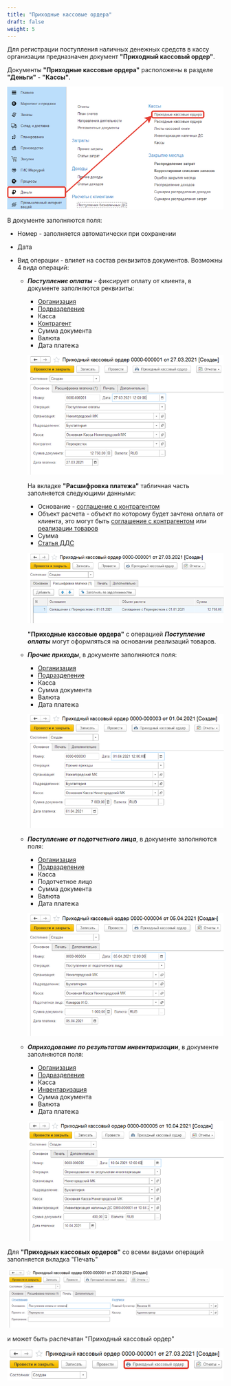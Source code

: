 ```yaml
---
title: "Приходные кассовые ордера"
draft: false
weight: 5
---
```


Для регистрации поступления наличных денежных средств в кассу организации предназначен документ **"Приходный кассовый ордер"**.

Документы **"Приходные кассовые ордера"** расположены в разделе **"Деньги"** - **"Кассы"**.

[![1][1]][1]

В документе заполняются поля:

- Номер - заполняется автоматически при сохранении
- Дата
- Вид операции - влияет на состав реквизитов документов. Возможны 4 вида операций:

    - ***Поступление оплаты*** - фиксирует оплату от клиента, в документе заполняются реквизиты:

        - [Организация](../CommonInformation/Organization.md)
        - [Подразделение](../CommonInformation/Department.md)
        - Касса
        - [Контрагент](../CommonInformation/Contractor.md)
        - Сумма документа
        - Валюта
        - Дата платежа

        [![2][2]][2]

        На вкладке **"Расшифровка платежа"** табличная часть заполняется следующими данными:

        - Основание - [соглашение с контрагентом](../CRM/CustomerService/Pricing/AgreementsWithContractors.md)
        - Объект расчета - объект по которому будет зачтена оплата от клиента, это могут быть [соглашение с контрагентом](../CRM/CustomerService/Pricing/AgreementsWithContractors.md) или [реализации товаров](../CRM/CustomerService/FormationOfShipments/FormationOfTheAccompanyingDocuments/FormationOfTheImplementationsOfProducts.md)
        - Сумма
        - [Статья ДДС](CashFlowItems.md)

        [![3][3]][3]

        **"Приходные кассовые ордера"** с операцией ***Поступление оплаты*** могут оформляться на основании реализаций товаров.

    - ***Прочие приходы***, в документе заполняются поля:

        - [Организация](../CommonInformation/Organization.md)
        - [Подразделение](../CommonInformation/Department.md)
        - Касса
        - Сумма документа
        - Валюта
        - Дата платежа

        [![4][4]][4]

    - ***Поступление от подотчетного лица***, в документе заполняются поля:

        - [Организация](../CommonInformation/Organization.md)
        - [Подразделение](../CommonInformation/Department.md)
        - Касса
        - Подотчетное лицо
        - Сумма документа
        - Валюта
        - Дата платежа

        [![5][5]][5]

    - ***Оприходование по результатам инвентаризации***, в документе заполняются поля:

        - [Организация](../CommonInformation/Organization.md)
        - [Подразделение](../CommonInformation/Department.md)
        - Касса
        - [Инвентаризация](CashInventory.md)
        - Сумма документа
        - Валюта
        - Дата платежа

        [![6][6]][6]

Для **"Приходных кассовых ордеров"** со всеми видами операций заполняется вкладка "Печать"

[![7][7]][7]

и может быть распечатан "Приходный кассовый ордер"

[![8][8]][8]

[1]: 1.png
[2]: 2.png
[3]: 3.png
[4]: 4.png
[5]: 5.png
[6]: 6.png
[7]: 7.png
[8]: 8.png
